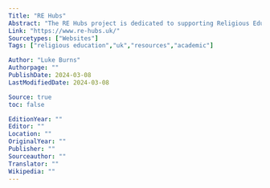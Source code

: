 ```yaml
---
Title: "RE Hubs"
Abstract: "The RE Hubs project is dedicated to supporting Religious Education (RE), Religion, Values and Ethics (RVE), and Religion & Worldviews (R&W) teachers and practitioners in the UK."
Link: "https://www.re-hubs.uk/"
Sourcetypes: ["Websites"]
Tags: ["religious education","uk","resources","academic"]

Author: "Luke Burns"
Authorpage: ""
PublishDate: 2024-03-08
LastModifiedDate: 2024-03-08

Source: true
toc: false

EditionYear: ""
Editor: ""
Location: ""
OriginalYear: ""
Publisher: ""
Sourceauthor: ""
Translator: ""
Wikipedia: ""
---
```

